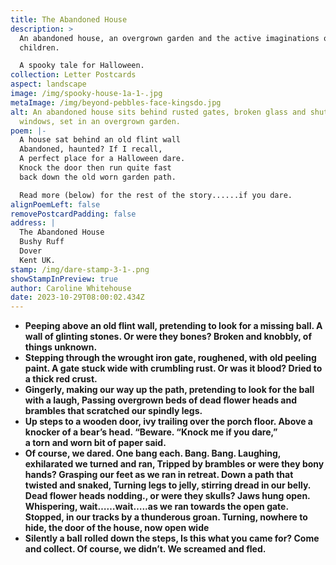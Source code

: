 ```yaml
---
title: The Abandoned House
description: >
  An abandoned house, an overgrown garden and the active imaginations of
  children.

  A spooky tale for Halloween.
collection: Letter Postcards
aspect: landscape
image: /img/spooky-house-1a-1-.jpg
metaImage: /img/beyond-pebbles-face-kingsdo.jpg
alt: An abandoned house sits behind rusted gates, broken glass and shuttered
  windows, set in an overgrown garden.
poem: |-
  A house sat behind an old flint wall 
  Abandoned, haunted? If I recall,
  A perfect place for a Halloween dare.
  Knock the door then run quite fast
  back down the old worn garden path.

  Read more (below) for the rest of the story......if you dare.
alignPoemLeft: false
removePostcardPadding: false
address: |
  The Abandoned House
  Bushy Ruff
  Dover
  Kent UK.
stamp: /img/dare-stamp-3-1-.png
showStampInPreview: true
author: Caroline Whitehouse
date: 2023-10-29T08:00:02.434Z
---
```

* **Peeping above an old flint wall, pretending to look for a missing ball.
  A wall of glinting stones. Or were they bones?
  Broken and knobbly, of things unknown.**
* **Stepping through the wrought iron gate, roughened, with old peeling paint.
  A gate stuck wide with crumbling rust. Or was it blood? 
  Dried to a thick red crust.**
* **Gingerly, making our way up the path, pretending to look for the ball with a laugh,
  Passing overgrown beds of dead flower heads and brambles that scratched our spindly legs.**
* **Up steps to a wooden door,  ivy trailing over the porch floor.
  Above a knocker of a bear’s head. “Beware. “Knock me if you dare,”**\
  **a torn and worn bit of paper said.**
* **Of course, we dared. One bang each. Bang. Bang.
  Laughing, exhilarated we turned and ran,
  Tripped by brambles or were they bony hands?
  Grasping our feet as we ran in retreat.
  Down a path that twisted and snaked,
  Turning legs to jelly, stirring dread in our belly.
  Dead flower heads nodding., or were they skulls? 
  Jaws hung open. Whispering, wait……wait…..as we ran towards the open gate.
  Stopped, in our tracks by a thunderous groan.
  Turning, nowhere to hide, the door of the house, now open wide**
* **Silently a ball rolled down the steps,
  Is this what you came for? Come and collect.
  Of course, we didn’t. We screamed and fled.**
